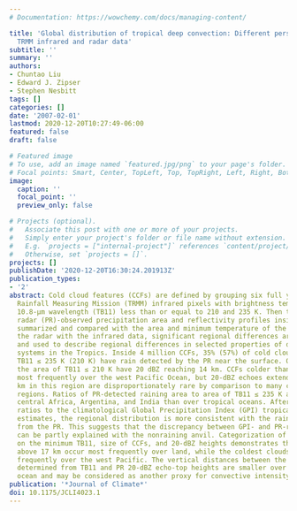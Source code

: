```yaml
---
# Documentation: https://wowchemy.com/docs/managing-content/

title: 'Global distribution of tropical deep convection: Different perspectives from
  TRMM infrared and radar data'
subtitle: ''
summary: ''
authors:
- Chuntao Liu
- Edward J. Zipser
- Stephen Nesbitt
tags: []
categories: []
date: '2007-02-01'
lastmod: 2020-12-20T10:27:49-06:00
featured: false
draft: false

# Featured image
# To use, add an image named `featured.jpg/png` to your page's folder.
# Focal points: Smart, Center, TopLeft, Top, TopRight, Left, Right, BottomLeft, Bottom, BottomRight.
image:
  caption: ''
  focal_point: ''
  preview_only: false

# Projects (optional).
#   Associate this post with one or more of your projects.
#   Simply enter your project's folder or file name without extension.
#   E.g. `projects = ["internal-project"]` references `content/project/deep-learning/index.md`.
#   Otherwise, set `projects = []`.
projects: []
publishDate: '2020-12-20T16:30:24.201913Z'
publication_types:
- '2'
abstract: Cold cloud features (CCFs) are defined by grouping six full years of Tropical
  Rainfall Measuring Mission (TRMM) infrared pixels with brightness temperature at
  10.8-μm wavelength (TB11) less than or equal to 210 and 235 K. Then the precipitation
  radar (PR)-observed precipitation area and reflectivity profiles inside CCFs are
  summarized and compared with the area and minimum temperature of the CCFs. Comparing
  the radar with the infrared data, significant regional differences are found, quantified,
  and used to describe regional differences in selected properties of deep convective
  systems in the Tropics. Inside 4 million CCFs, 35% (57%) of cold cloud area with
  TB11 ≤ 235 K (210 K) have rain detected by the PR near the surface. Only ∼1% of
  the area of TB11 ≤ 210 K have 20 dBZ reaching 14 km. CCFs colder than 210 K occur
  most frequently over the west Pacific Ocean, but 20-dBZ echoes extending above 10
  km in this region are disproportionately rare by comparison to many continental
  regions. Ratios of PR-detected raining area to area of TB11 ≤ 235 K are higher over
  central Africa, Argentina, and India than over tropical oceans. After applying these
  ratios to the climatological Global Precipitation Index (GPI) tropical rainfall
  estimates, the regional distribution is more consistent with the rainfall retrieval
  from the PR. This suggests that the discrepancy between GPI- and PR-retrieved rainfall
  can be partly explained with the nonraining anvil. Categorization of CCFs based
  on the minimum TB11, size of CCFs, and 20-dBZ heights demonstrates that 20-dBZ echoes
  above 17 km occur most frequently over land, while the coldest clouds occur most
  frequently over the west Pacific. The vertical distances between the cloud-top heights
  determined from TB11 and PR 20-dBZ echo-top heights are smaller over land than over
  ocean and may be considered as another proxy for convective intensity.
publication: '*Journal of Climate*'
doi: 10.1175/JCLI4023.1
---
```

